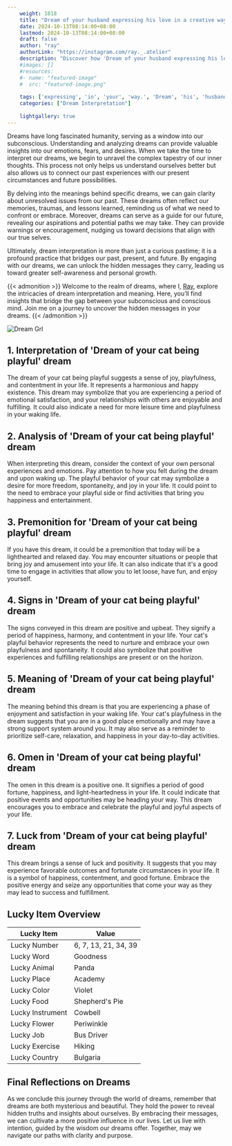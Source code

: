 ```yaml
---
    weight: 1818
    title: "Dream of your husband expressing his love in a creative way."  # Assuming 'title' column exists
    date: 2024-10-13T08:14:00+08:00
    lastmod: 2024-10-13T08:14:00+08:00
    draft: false
    author: "ray"
    authorLink: "https://instagram.com/ray._.atelier"
    description: "Discover how 'Dream of your husband expressing his love in a creative way.' can interpret your future and uncover its significant meanings in your life."
    #images: []
    #resources:
    #- name: "featured-image"
    #  src: "featured-image.png"
    
    tags: ['expressing', 'in', 'your', 'way.', 'Dream', 'his', 'husband', 'a', 'love', 'creative', 'of']
    categories: ["Dream Interpretation"]
    
    lightgallery: true
---
```

    
Dreams have long fascinated humanity, serving as a window into our subconscious. Understanding and analyzing dreams can provide valuable insights into our emotions, fears, and desires. When we take the time to interpret our dreams, we begin to unravel the complex tapestry of our inner thoughts. This process not only helps us understand ourselves better but also allows us to connect our past experiences with our present circumstances and future possibilities.

By delving into the meanings behind specific dreams, we can gain clarity about unresolved issues from our past. These dreams often reflect our memories, traumas, and lessons learned, reminding us of what we need to confront or embrace. Moreover, dreams can serve as a guide for our future, revealing our aspirations and potential paths we may take. They can provide warnings or encouragement, nudging us toward decisions that align with our true selves.

Ultimately, dream interpretation is more than just a curious pastime; it is a profound practice that bridges our past, present, and future. By engaging with our dreams, we can unlock the hidden messages they carry, leading us toward greater self-awareness and personal growth.

{{< admonition >}}
Welcome to the realm of dreams, where I, [Ray](https://instagram.com/ray._.atelier), explore the intricacies of dream interpretation and meaning. Here, you’ll find insights that bridge the gap between your subconscious and conscious mind. Join me on a journey to uncover the hidden messages in your dreams.
{{< /admonition >}}

![Dream Grl](https://cdn.pixabay.com/photo/2017/11/02/03/35/gothic-2910057_1280.jpg "Dream Grl")

## 1. Interpretation of 'Dream of your cat being playful' dream

The dream of your cat being playful suggests a sense of joy, playfulness, and contentment in your life. It represents a harmonious and happy existence. This dream may symbolize that you are experiencing a period of emotional satisfaction, and your relationships with others are enjoyable and fulfilling. It could also indicate a need for more leisure time and playfulness in your waking life.

## 2. Analysis of 'Dream of your cat being playful' dream

When interpreting this dream, consider the context of your own personal experiences and emotions. Pay attention to how you felt during the dream and upon waking up. The playful behavior of your cat may symbolize a desire for more freedom, spontaneity, and joy in your life. It could point to the need to embrace your playful side or find activities that bring you happiness and entertainment.

## 3. Premonition for 'Dream of your cat being playful' dream

If you have this dream, it could be a premonition that today will be a lighthearted and relaxed day. You may encounter situations or people that bring joy and amusement into your life. It can also indicate that it's a good time to engage in activities that allow you to let loose, have fun, and enjoy yourself.

## 4. Signs in 'Dream of your cat being playful' dream

The signs conveyed in this dream are positive and upbeat. They signify a period of happiness, harmony, and contentment in your life. Your cat's playful behavior represents the need to nurture and embrace your own playfulness and spontaneity. It could also symbolize that positive experiences and fulfilling relationships are present or on the horizon.

## 5. Meaning of 'Dream of your cat being playful' dream

The meaning behind this dream is that you are experiencing a phase of enjoyment and satisfaction in your waking life. Your cat's playfulness in the dream suggests that you are in a good place emotionally and may have a strong support system around you. It may also serve as a reminder to prioritize self-care, relaxation, and happiness in your day-to-day activities.

## 6. Omen in 'Dream of your cat being playful' dream

The omen in this dream is a positive one. It signifies a period of good fortune, happiness, and light-heartedness in your life. It could indicate that positive events and opportunities may be heading your way. This dream encourages you to embrace and celebrate the playful and joyful aspects of your life.

## 7. Luck from 'Dream of your cat being playful' dream

This dream brings a sense of luck and positivity. It suggests that you may experience favorable outcomes and fortunate circumstances in your life. It is a symbol of happiness, contentment, and good fortune. Embrace the positive energy and seize any opportunities that come your way as they may lead to success and fulfillment.

## Lucky Item Overview
| Lucky Item          | Value              |
|---------------|--------------------|
| Lucky Number        | 6, 7, 13, 21, 34, 39  |
| Lucky Word          | Goodness |
| Lucky Animal        | Panda |
| Lucky Place         | Academy     |
| Lucky Color         | Violet     |
| Lucky Food          | Shepherd's Pie      |
| Lucky Instrument    | Cowbell |
| Lucky Flower        | Periwinkle    |
| Lucky Job           | Bus Driver       |
| Lucky Exercise      | Hiking  |
| Lucky Country       | Bulgaria    |


##  Final Reflections on Dreams

As we conclude this journey through the world of dreams, remember that dreams are both mysterious and beautiful. They hold the power to reveal hidden truths and insights about ourselves. By embracing their messages, we can cultivate a more positive influence in our lives. Let us live with intention, guided by the wisdom our dreams offer. Together, may we navigate our paths with clarity and purpose.
